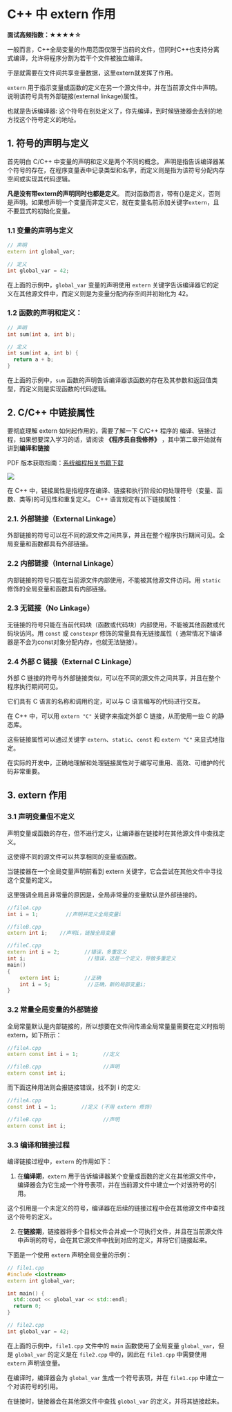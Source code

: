 #  C++ 中 extern 作用
**面试高频指数：★★★★☆**

一般而言，C++全局变量的作用范围仅限于当前的文件，但同时C++也支持分离式编译，允许将程序分割为若干个文件被独立编译。

于是就需要在文件间共享变量数据，这里extern就发挥了作用。

`extern` 用于指示变量或函数的定义在另一个源文件中，并在当前源文件中声明。
说明该符号具有外部链接(external linkage)属性。

也就是告诉编译器: 这个符号在别处定义了，你先编译，到时候链接器会去别的地方找这个符号定义的地址。

## 1. 符号的声明与定义
首先明白 C/C++ 中变量的声明和定义是两个不同的概念。
声明是指告诉编译器某个符号的存在，在程序变量表中记录类型和名字，而定义则是指为该符号分配内存空间或实现其代码逻辑。

**凡是没有带extern的声明同时也都是定义**。
而对函数而言，带有{}是定义，否则是声明。如果想声明一个变量而非定义它，就在变量名前添加关键字`extern`，且不要显式的初始化变量。

### 1.1 变量的声明与定义
```cpp
// 声明
extern int global_var;

// 定义
int global_var = 42;
```

在上面的示例中，`global_var` 变量的声明使用 `extern` 关键字告诉编译器它的定义在其他源文件中，而定义则是为变量分配内存空间并初始化为 42。

### 1.2 函数的声明和定义：

```cpp
// 声明
int sum(int a, int b);

// 定义
int sum(int a, int b) {
  return a + b;
}
```

在上面的示例中，`sum` 函数的声明告诉编译器该函数的存在及其参数和返回值类型，而定义则是实现函数的代码逻辑。

## 2. C/C++ 中链接属性

要彻底理解 extern 如何起作用的，需要了解一下 C/C++ 程序的 编译、链接过程，如果想要深入学习的话，请阅读 **《程序员自我修养》** ，其中第二章开始就有讲到**编译和链接**

PDF 版本获取指南：[系统编程相关书籍下载](https://csguide.cn/resource/system_books.html)

![](https://cdn.how2cs.cn/csguide/063510.png)

在 C++ 中，链接属性是指程序在编译、链接和执行阶段如何处理符号（变量、函数、类等)的可见性和重复定义。
C++ 语言规定有以下链接属性：
### 2.1. 外部链接（External Linkage）
外部链接的符号可以在不同的源文件之间共享，并且在整个程序执行期间可见。全局变量和函数都具有外部链接。
### 2.2 内部链接（Internal Linkage）
内部链接的符号只能在当前源文件内部使用，不能被其他源文件访问。用 `static` 修饰的全局变量和函数具有内部链接。
### 2.3 无链接（No Linkage）
无链接的符号只能在当前代码块（函数或代码块）内部使用，不能被其他函数或代码块访问。用 `const` 或 `constexpr` 修饰的常量具有无链接属性（ 通常情况下编译器是不会为const对象分配内存，也就无法链接）。
### 2.4 外部 C 链接（External C Linkage）
外部 C 链接的符号与外部链接类似，可以在不同的源文件之间共享，并且在整个程序执行期间可见。

它们具有 C 语言的名称和调用约定，可以与 C 语言编写的代码进行交互。

在 C++ 中，可以用 `extern "C"` 关键字来指定外部 C 链接，从而使用一些 C 的静态库。

这些链接属性可以通过关键字 `extern`、`static`、`const` 和 `extern "C"` 来显式地指定。

在实际的开发中，正确地理解和处理链接属性对于编写可重用、高效、可维护的代码非常重要。
## 3.  extern 作用

### 3.1 声明变量但不定义
声明变量或函数的存在，但不进行定义，让编译器在链接时在其他源文件中查找定义。

这使得不同的源文件可以共享相同的变量或函数。

当链接器在一个全局变量声明前看到 extern 关键字，它会尝试在其他文件中寻找这个变量的定义。

这里强调全局且非常量的原因是，全局非常量的变量默认是外部链接的。
```cpp
//fileA.cpp
int i = 1;         //声明并定义全局变量i

//fileB.cpp
extern int i;    //声明i，链接全局变量

//fileC.cpp
extern int i = 2;        //错误，多重定义
int i;                    //错误，这是一个定义，导致多重定义
main()
{
    extern int i;        //正确
    int i = 5;            //正确，新的局部变量i;
}
```

### 3.2 常量全局变量的外部链接
全局常量默认是内部链接的，所以想要在文件间传递全局常量量需要在定义时指明extern，如下所示：

```cpp
//fileA.cpp
extern const int i = 1;        //定义

//fileB.cpp                    //声明
extern const int i;
```
而下面这种用法则会报链接错误，找不到 i 的定义:
```cpp
//fileA.cpp
const int i = 1;        //定义 (不用 extern 修饰)

//fileB.cpp                    //声明
extern const int i;
```
### 3.3 编译和链接过程
编译链接过程中，`extern` 的作用如下：
1. 在**编译期**，`extern` 用于告诉编译器某个变量或函数的定义在其他源文件中，编译器会为它生成一个符号表项，并在当前源文件中建立一个对该符号的引用。

这个引用是一个未定义的符号，编译器在后续的链接过程中会在其他源文件中查找这个符号的定义。

2. 在**链接期**，链接器将多个目标文件合并成一个可执行文件，并且在当前源文件中声明的符号，会在其它源文件中找到对应的定义，并将它们链接起来。

下面是一个使用 `extern` 声明全局变量的示例：

```cpp
// file1.cpp
#include <iostream>
extern int global_var;

int main() {
  std::cout << global_var << std::endl;
  return 0;
}

// file2.cpp
int global_var = 42;

```
在上面的示例中，`file1.cpp` 文件中的 `main` 函数使用了全局变量 `global_var`，但是 `global_var` 的定义是在 `file2.cpp` 中的，因此在 `file1.cpp` 中需要使用 `extern` 声明该变量。

在编译时，编译器会为 `global_var` 生成一个符号表项，并在 `file1.cpp` 中建立一个对该符号的引用。

在链接时，链接器会在其他源文件中查找 `global_var` 的定义，并将其链接起来。